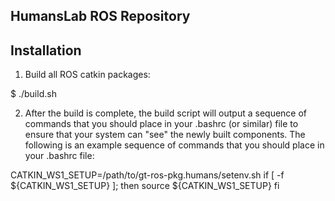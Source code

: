HumansLab ROS Repository
--------------------

Installation
--------------------

1. Build all ROS catkin packages:

$ ./build.sh

2. After the build is complete, the build script will output a sequence of
   commands that you should place in your .bashrc (or similar) file to ensure
   that your system can "see" the newly built components. The following is an
   example sequence of commands that you should place in your .bashrc file:

CATKIN_WS1_SETUP=/path/to/gt-ros-pkg.humans/setenv.sh
if [ -f ${CATKIN_WS1_SETUP} ]; then
source ${CATKIN_WS1_SETUP}
fi

